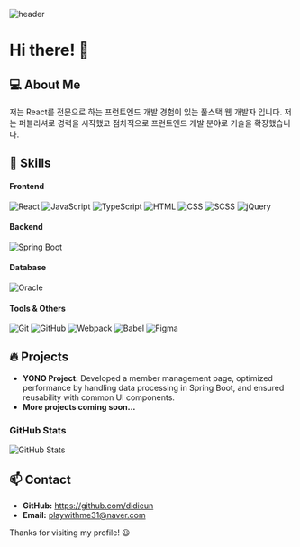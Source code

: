 ![header](https://capsule-render.vercel.app/api?type=waving&color=f4bbbb&height=200&section=header&text=Welcome,%20Ji-Eun%20GitHub!&fontSize=40&fontAlignY=35&fontColor=fff)
    
# Hi there! 👋

## 💻 About Me
저는 React를 전문으로 하는 프런트엔드 개발 경험이 있는 풀스택 웹 개발자 입니다. 
저는 퍼블리셔로 경력을 시작했고 점차적으로 프런트엔드 개발 분야로 기술을 확장했습니다. 

## 🚀 Skills
#### Frontend
![React](https://img.shields.io/badge/React-%2361DAFB.svg?style=for-the-badge&logo=react&logoColor=white)
![JavaScript](https://img.shields.io/badge/JavaScript-%23F7DF1E.svg?style=for-the-badge&logo=javascript&logoColor=black)
![TypeScript](https://img.shields.io/badge/TypeScript-%233178C6.svg?style=for-the-badge&logo=typescript&logoColor=white)
![HTML](https://img.shields.io/badge/HTML-%23E34F26.svg?style=for-the-badge&logo=html5&logoColor=white)
![CSS](https://img.shields.io/badge/CSS-%231572B6.svg?style=for-the-badge&logo=css3&logoColor=white)
![SCSS](https://img.shields.io/badge/SCSS-%23CC6699.svg?style=for-the-badge&logo=sass&logoColor=white)
![jQuery](https://img.shields.io/badge/jQuery-%230769AD.svg?style=for-the-badge&logo=jquery&logoColor=white)

#### Backend
![Spring Boot](https://img.shields.io/badge/Spring%20Boot-%236DB33F.svg?style=for-the-badge&logo=springboot&logoColor=white)

#### Database
![Oracle](https://img.shields.io/badge/Oracle-%23F80000.svg?style=for-the-badge&logo=oracle&logoColor=white)

#### Tools & Others
![Git](https://img.shields.io/badge/Git-%23F05032.svg?style=for-the-badge&logo=git&logoColor=white)
![GitHub](https://img.shields.io/badge/GitHub-%23339933.svg?style=for-the-badge&logo=github&logoColor=white)
![Webpack](https://img.shields.io/badge/Webpack-%238DD6F9.svg?style=for-the-badge&logo=webpack&logoColor=black)
![Babel](https://img.shields.io/badge/Babel-%23F9DC3E.svg?style=for-the-badge&logo=babel&logoColor=black)
![Figma](https://img.shields.io/badge/Figma-%23F24E1E.svg?style=for-the-badge&logo=figma&logoColor=white)

## 🔥 Projects
- **YONO Project:** Developed a member management page, optimized performance by handling data processing in Spring Boot, and ensured reusability with common UI components.
- **More projects coming soon...**

### GitHub Stats
![GitHub Stats](https://github-readme-stats.vercel.app/api?username=didieun&show_icons=true&theme=radical)

## 📫 Contact
- **GitHub:** https://github.com/didieun
- **Email:** playwithme31@naver.com

Thanks for visiting my profile! 😃
